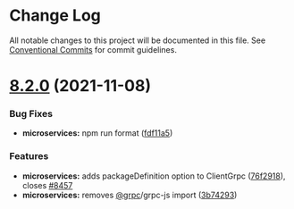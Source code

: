 # Change Log

All notable changes to this project will be documented in this file.
See [Conventional Commits](https://conventionalcommits.org) for commit guidelines.

<a name="8.2.0"></a>
# [8.2.0](https://github.com/nestjs/nest/compare/v8.1.2...v8.2.0) (2021-11-08)


### Bug Fixes

* **microservices:** npm run format ([fdf11a5](https://github.com/nestjs/nest/commit/fdf11a5))


### Features

* **microservices:** adds packageDefinition option to ClientGrpc ([76f2918](https://github.com/nestjs/nest/commit/76f2918)), closes [#8457](https://github.com/nestjs/nest/issues/8457)
* **microservices:** removes [@grpc](https://github.com/grpc)/grpc-js import ([3b74293](https://github.com/nestjs/nest/commit/3b74293))
